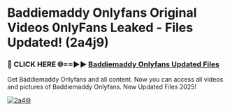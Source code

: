 # Baddiemaddy Onlyfans Original Videos 0nlyFans Leaked - Files Updated! (2a4j9)

<h3>🔴 CLICK HERE 🌐==►► <a href="https://tinyurl.com/ehrbuxhb" rel="nofollow">Baddiemaddy Onlyfans Updated Files</a></h3>

Get Baddiemaddy Onlyfans and all content. Now you can access all videos and pictures of Baddiemaddy Onlyfans. New Updated Files 2025!

[![2a4j9](https://i.imgur.com/lVYEuWS.gif)](https://tinyurl.com/ehrbuxhb)
